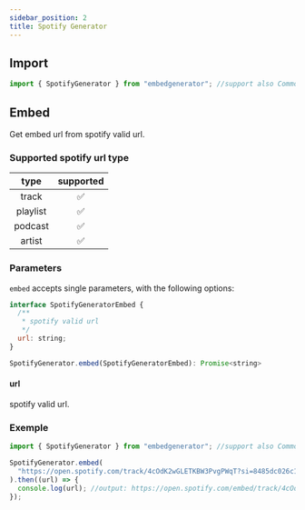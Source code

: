 ```yaml
---
sidebar_position: 2
title: Spotify Generator
---
```


## Import

```js
import { SpotifyGenerator } from "embedgenerator"; //support also CommonJS syntax
```

## Embed

Get embed url from spotify valid url.

### Supported spotify url type

|   type   | supported |
| :------: | :-------: |
|  track   |    ✅     |
| playlist |    ✅     |
| podcast  |    ✅     |
|  artist  |    ✅     |

### Parameters

`embed` accepts single parameters, with the following options:

```js
interface SpotifyGeneratorEmbed {
  /**
   * spotify valid url
   */
  url: string;
}

SpotifyGenerator.embed(SpotifyGeneratorEmbed): Promise<string>
```

#### url

spotify valid url.

### Exemple

```js
import { SpotifyGenerator } from "embedgenerator"; //support also CommonJS syntax

SpotifyGenerator.embed(
  "https://open.spotify.com/track/4cOdK2wGLETKBW3PvgPWqT?si=8485dc026c1e4205"
).then((url) => {
  console.log(url); //output: https://open.spotify.com/embed/track/4cOdK2wGLETKBW3PvgPWqT?utm_source=oembed
});
```
